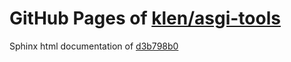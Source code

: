 GitHub Pages of [klen/asgi-tools](https://github.com/klen/asgi-tools.git)
===
Sphinx html documentation of [d3b798b0](https://github.com/klen/asgi-tools/tree/d3b798b07885bbf88f57e78b6033c1aa965eaf32)
